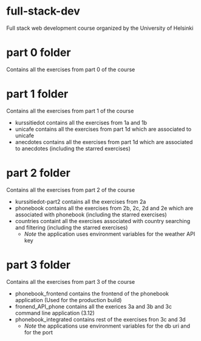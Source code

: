 # full-stack-dev
Full stack web development course organized by the University of Helsinki

# part 0 folder
Contains all the exercises from part 0 of the course

# part 1 folder
Contains all the exercises from part 1 of the course
* kurssitiedot contains all the exercises from 1a and 1b
* unicafe contains all the exercises from part 1d which are associated to unicafe
* anecdotes contains all the exercises from part 1d which are associated to anecdotes (including the starred exercises)

# part 2 folder
Contains all the exercises from part 2 of the course
* kurssitiedot-part2 contains all the exercises from 2a
* phonebook contains all the exercises from 2b, 2c, 2d and 2e which are associated with phonebook (including the starred exercises)
* countries containt all the exercises associated with country searching and filtering (including the starred exercises)
   * *Note* the application uses environment variables for the weather API key

# part 3 folder
Contains all the exercises from part 3 of the course
* phonebook_frontend contains the frontend of the phonebook application (Used for the production build)
* fronend_API_phone contains all the exerices 3a and 3b and 3c command line application (3.12)
* phonebook_integrated contains rest of the exercises fron 3c and 3d
   * *Note* the applications use environment variables for the db uri and for the port

